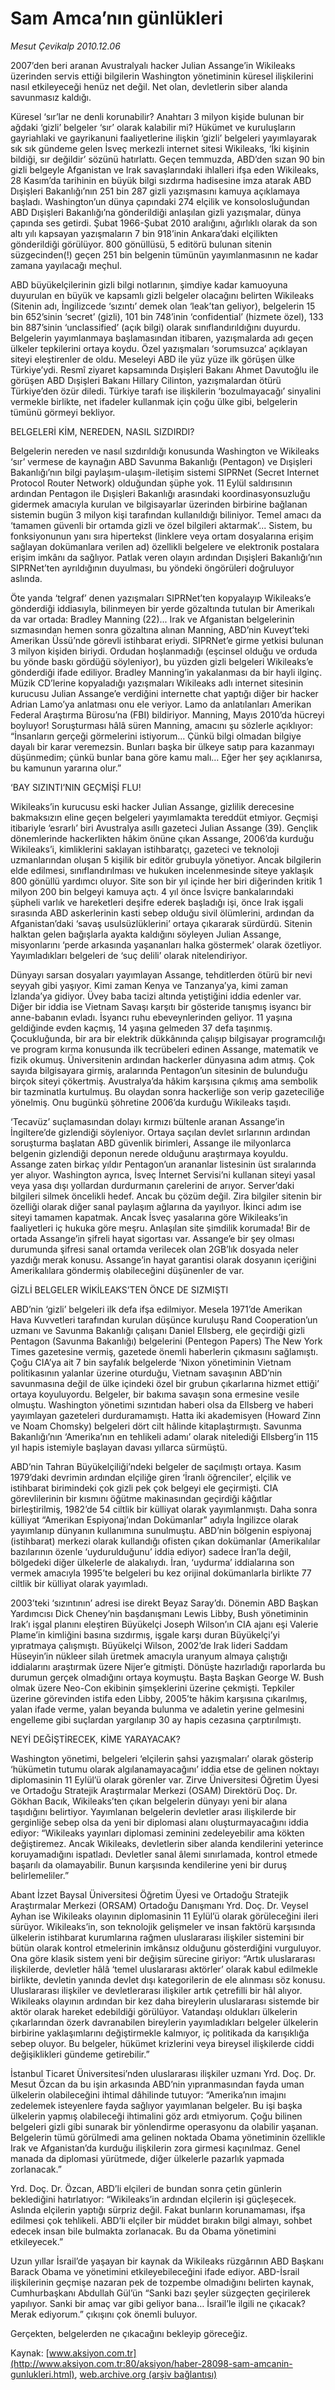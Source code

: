 # Sam Amca’nın günlükleri

*Mesut Çevikalp 2010.12.06*

<font class="agenda2NewsSpot">
 2007’den beri aranan Avustralyalı hacker Julian Assange’in Wikileaks üzerinden servis ettiği bilgilerin Washington yönetiminin küresel ilişkilerini nasıl etkileyeceği henüz net değil. Net olan, devletlerin siber alanda savunmasız kaldığı.
</font>
<font class="newsDetail">
 <p>
  <p class="MsoNormal">
   Küresel ‘sır’lar ne denli korunabilir? Anahtarı 3 milyon kişide bulunan bir ağdaki ‘gizli’ belgeler ‘sır’ olarak kalabilir mi? Hükümet ve kuruluşların gayriahlaki ve gayrikanuni faaliyetlerine ilişkin ‘gizli’ belgeleri yayımlayarak sık sık gündeme gelen İsveç merkezli internet sitesi Wikileaks, ‘İki kişinin bildiği, sır değildir’ sözünü hatırlattı. Geçen temmuzda, ABD’den sızan 90 bin gizli belgeyle Afganistan ve Irak savaşlarındaki ihlalleri ifşa eden Wikileaks, 28 Kasım’da tarihinin en büyük bilgi sızdırma hadisesine imza atarak ABD Dışişleri Bakanlığı’nın 251 bin 287 gizli yazışmasını kamuya açıklamaya başladı. Washington’un dünya çapındaki 274 elçilik ve konsolosluğundan ABD Dışişleri Bakanlığı’na gönderildiği anlaşılan gizli yazışmalar, dünya çapında ses getirdi. Şubat 1966-Şubat 2010 aralığını, ağırlıklı olarak da son altı yılı kapsayan yazışmaların 7 bin 918’inin Ankara’daki elçilikten gönderildiği görülüyor. 800 gönüllüsü, 5 editörü bulunan sitenin süzgecinden(!) geçen 251 bin belgenin tümünün yayımlanmasının ne kadar zamana yayılacağı meçhul.
  </p>
  <p class="MsoNormal">
   ABD büyükelçilerinin gizli bilgi notlarının, şimdiye kadar kamuoyuna duyurulan en büyük ve kapsamlı gizli belgeler olacağını belirten Wikileaks (Sitenin adı, İngilizcede ‘sızıntı’ demek olan ‘leak’tan geliyor), belgelerin 15 bin 652’sinin ‘secret’ (gizli), 101 bin 748’inin ‘confidential’ (hizmete özel), 133 bin 887’sinin ‘unclassified’ (açık bilgi) olarak sınıflandırıldığını duyurdu. Belgelerin yayımlanmaya başlamasından itibaren, yazışmalarda adı geçen ülkeler tepkilerini ortaya koydu. Özel yazışmaları ‘sorumsuzca’ açıklayan siteyi eleştirenler de oldu. Meseleyi ABD ile yüz yüze ilk görüşen ülke Türkiye’ydi. Resmî ziyaret kapsamında Dışişleri Bakanı Ahmet Davutoğlu ile görüşen ABD Dışişleri Bakanı Hillary Cilinton, yazışmalardan ötürü Türkiye’den özür diledi. Türkiye tarafı ise ilişkilerin ‘bozulmayacağı’ sinyalini vermekle birlikte, net ifadeler kullanmak için çoğu ülke gibi, belgelerin tümünü görmeyi bekliyor.
  </p>
  <p class="MsoNormal">
   BELGELERİ KİM, NEREDEN, NASIL SIZDIRDI?
  </p>
  <p class="MsoNormal">
   Belgelerin nereden ve nasıl sızdırıldığı konusunda Washington ve Wikileaks ‘sır’ vermese de kaynağın ABD Savunma Bakanlığı (Pentagon) ve Dışişleri Bakanlığı’nın bilgi paylaşım-ulaşım-iletişim sistemi SIPRNet (Secret Internet Protocol Router Network) olduğundan şüphe yok. 11 Eylül saldırısının ardından Pentagon ile Dışişleri Bakanlığı arasındaki koordinasyonsuzluğu gidermek amacıyla kurulan ve bilgisayarlar üzerinden birbirine bağlanan sistemin bugün 3 milyon kişi tarafından kullanıldığı biliniyor. Temel amacı da ‘tamamen güvenli bir ortamda gizli ve özel bilgileri aktarmak’... Sistem, bu fonksiyonunun yanı sıra hipertekst (linklere veya ortam dosyalarına erişim sağlayan dokümanlara verilen ad) özellikli belgelere ve elektronik postalara erişim imkânı da sağlıyor. Patlak veren olayın ardından Dışişleri Bakanlığı’nın SIPRNet’ten ayrıldığının duyulması, bu yöndeki öngörüleri doğruluyor aslında.
  </p>
  <p class="MsoNormal">
   Öte yanda ‘telgraf’ denen yazışmaları SIPRNet’ten kopyalayıp Wikileaks’e gönderdiği iddiasıyla, bilinmeyen bir yerde gözaltında tutulan bir Amerikalı da var ortada: Bradley Manning (22)... Irak ve Afganistan belgelerinin sızmasından hemen sonra gözaltına alınan Manning, ABD’nin Kuveyt’teki Amerikan Üssü’nde görevli istihbarat eriydi. SIPRNet’e girme yetkisi bulunan 3 milyon kişiden biriydi. Ordudan hoşlanmadığı (eşcinsel olduğu ve orduda bu yönde baskı gördüğü söyleniyor), bu yüzden gizli belgeleri Wikileaks’e gönderdiği ifade ediliyor. Bradley Manning’in yakalanması da bir hayli ilginç. Müzik CD’lerine kopyaladığı yazışmaları Wikileaks adlı internet sitesinin kurucusu Julian Assange’e verdiğini internette chat yaptığı diğer bir hacker Adrian Lamo’ya anlatması onu ele veriyor. Lamo da anlatılanları
   <span>
   </span>
   Amerikan Federal Araştırma Bürosu’na (FBI) bildiriyor. Manning, Mayıs 2010’da hücreyi boyluyor! Soruşturması hâlâ süren Manning, amacını şu sözlerle açıklıyor: “İnsanların gerçeği görmelerini istiyorum... Çünkü bilgi olmadan bilgiye dayalı bir karar veremezsin. Bunları başka bir ülkeye satıp para kazanmayı düşünmedim; çünkü bunlar bana göre kamu malı… Eğer her şey açıklanırsa, bu kamunun yararına olur.”
  </p>
  <p class="MsoNormal">
   ‘BAY SIZINTI’NIN GEÇMİŞİ FLU!
  </p>
  <p class="MsoNormal">
   Wikileaks’in kurucusu eski hacker Julian Assange, gizlilik derecesine bakmaksızın eline geçen belgeleri yayımlamakta tereddüt etmiyor. Geçmişi itibariyle ‘esrarlı’ biri Avustralya asıllı gazeteci Julian Assange (39). Gençlik dönemlerinde hackerlikten hâkim önüne çıkan Assange, 2006’da kurduğu Wikileaks’i, kimliklerini saklayan istihbaratçı, gazeteci ve teknoloji uzmanlarından oluşan 5 kişilik bir editör grubuyla yönetiyor. Ancak bilgilerin elde edilmesi, sınıflandırılması ve hukuken incelenmesinde siteye yaklaşık 800 gönüllü yardımcı oluyor. Site son bir yıl içinde her biri diğerinden kritik 1 milyon 200 bin belgeyi kamuya açtı. 4 yıl önce İsviçre bankalarındaki şüpheli varlık ve hareketleri deşifre ederek başladığı işi, önce Irak işgali sırasında ABD askerlerinin kasti sebep olduğu sivil ölümlerini, ardından da Afganistan’daki ‘savaş usulsüzlüklerini’ ortaya çıkararak sürdürdü. Sitenin halktan gelen bağışlarla ayakta kaldığını söyleyen Julian Assange, misyonlarını ‘perde arkasında yaşananları halka göstermek’ olarak özetliyor. Yayımladıkları belgeleri de ‘suç delili’ olarak nitelendiriyor.
  </p>
  <p class="MsoNormal">
   Dünyayı sarsan dosyaları yayımlayan Assange, tehditlerden ötürü bir nevi seyyah gibi yaşıyor. Kimi zaman Kenya ve Tanzanya’ya, kimi zaman İzlanda’ya gidiyor. Üvey baba tacizi altında yetiştiğini iddia edenler var. Diğer bir iddia ise Vietnam Savaşı karşıtı bir gösteride tanışmış isyancı bir anne-babanın evladı. İsyancı ruhu ebeveynlerinden geliyor. 11 yaşına geldiğinde evden kaçmış, 14 yaşına gelmeden 37 defa taşınmış. Çocukluğunda, bir ara bir elektrik dükkânında çalışıp bilgisayar programcılığı ve program kırma konusunda ilk tecrübeleri edinen Assange, matematik ve fizik okumuş. Üniversitenin ardından hackerler dünyasına adım atmış. Çok sayıda bilgisayara girmiş, aralarında Pentagon’un sitesinin de bulunduğu birçok siteyi çökertmiş. Avustralya’da hâkim karşısına çıkmış ama sembolik bir tazminatla kurtulmuş. Bu olaydan sonra hackerliğe son verip gazeteciliğe yönelmiş. Onu bugünkü şöhretine 2006’da kurduğu Wikileaks taşıdı.
  </p>
  <p class="MsoNormal">
   ‘Tecavüz’ suçlamasından dolayı kırmızı bültenle aranan Assange’in İngiltere’de gizlendiği söyleniyor. Ortaya saçılan devlet sırlarının ardından soruşturma başlatan ABD güvenlik birimleri, Assange ile milyonlarca belgenin gizlendiği deponun nerede olduğunu araştırmaya koyuldu. Assange zaten birkaç yıldır Pentagon’un arananlar listesinin üst sıralarında yer alıyor. Washington ayrıca, İsveç İnternet Servisi’ni kullanan siteyi yasal veya yasa dışı yollardan durdurmanın çarelerini de arıyor. Server’daki bilgileri silmek öncelikli hedef. Ancak bu çözüm değil. Zira bilgiler sitenin bir özelliği olarak diğer sanal paylaşım ağlarına da yayılıyor. İkinci adım ise siteyi tamamen kapatmak. Ancak İsveç yasalarına göre Wikileaks’in faaliyetleri iç hukuka göre meşru. Anlaşılan site şimdilik korumada! Bir de ortada Assange’in şifreli hayat sigortası var. Assange’e bir şey olması durumunda şifresi sanal ortamda verilecek olan 2GB’lık dosyada neler yazdığı merak konusu. Assange’in hayat garantisi olarak dosyanın içeriğini Amerikalılara göndermiş olabileceğini düşünenler de var.
  </p>
  <p class="MsoNormal">
   GİZLİ BELGELER WİKİLEAKS’TEN ÖNCE DE SIZMIŞTI
  </p>
  <p class="MsoNormal">
   ABD’nin ‘gizli’ belgeleri ilk defa ifşa edilmiyor. Mesela 1971’de Amerikan Hava Kuvvetleri tarafından kurulan düşünce kuruluşu Rand Cooperation’un uzmanı ve Savunma Bakanlığı çalışanı Daniel Ellsberg, ele geçirdiği gizli Pentagon (Savunma Bakanlığı) belgelerini (Pentegon Papers) The New York Times gazetesine vermiş, gazetede önemli haberlerin çıkmasını sağlamıştı. Çoğu CIA’ya ait 7 bin sayfalık belgelerde ‘Nixon yönetiminin Vietnam politikasının yalanlar üzerine oturduğu, Vietnam savaşının ABD’nin savunmasına değil de ülke içindeki özel bir grubun çıkarlarına hizmet ettiği’ ortaya koyuluyordu. Belgeler, bir bakıma savaşın sona ermesine vesile olmuştu. Washington yönetimi sızıntıdan haberi olsa da Ellsberg ve haberi yayımlayan gazeteleri durduramamıştı. Hatta iki akademisyen (Howard Zinn ve Noam Chomsky) belgeleri dört cilt hâlinde kitaplaştırmıştı. Savunma Bakanlığı’nın ‘Amerika’nın en tehlikeli adamı’ olarak nitelediği Ellsberg’in 115 yıl hapis istemiyle başlayan davası yıllarca sürmüştü.
  </p>
  <p class="MsoNormal">
   ABD’nin Tahran Büyükelçiliği’ndeki belgeler de saçılmıştı ortaya. Kasım 1979’daki devrimin ardından elçiliğe giren ‘İranlı öğrenciler’, elçilik ve istihbarat birimindeki çok gizli pek çok belgeyi ele geçirmişti. CIA görevlilerinin bir kısmını öğütme makinasından geçirdiği kâğıtlar birleştirilmiş, 1982’de 54 ciltlik bir külliyat olarak yayımlanmıştı. Daha sonra külliyat “Amerikan Espiyonaj’ından Dokümanlar” adıyla İngilizce olarak yayımlanıp dünyanın kullanımına sunulmuştu. ABD’nin bölgenin espiyonaj (istihbarat) merkezi olarak kullandığı ofisten çıkan dokümanlar (Amerikalılar bazılarının özenle ‘uydurulduğunu’ iddia ediyor) sadece İran’la değil, bölgedeki diğer ülkelerle de alakalıydı. İran, ‘uydurma’ iddialarına son vermek amacıyla 1995’te belgeleri bu kez orijinal dokümanlarla birlikte 77 ciltlik bir külliyat olarak yayımladı.
  </p>
  <p class="MsoNormal">
   2003’teki ‘sızıntının’ adresi ise direkt Beyaz Saray’dı. Dönemin ABD Başkan Yardımcısı Dick Cheney’nin başdanışmanı Lewis Libby, Bush yönetiminin Irak’ı işgal planını eleştiren Büyükelçi Joseph Wilson’ın CIA ajanı eşi Valerie Plame’in kimliğini basına sızdırmış, işgale karşı duran Büyükelçi’yi yıpratmaya çalışmıştı. Büyükelçi Wilson, 2002’de Irak lideri Saddam Hüseyin’in nükleer silah üretmek amacıyla uranyum almaya çalıştığı iddialarını araştırmak üzere Nijer’e gitmişti. Dönüşte hazırladığı raporlarda bu durumun gerçek olmadığını ortaya koymuştu. Başta Başkan George W. Bush olmak üzere Neo-Con ekibinin şimşeklerini üzerine çekmişti. Tepkiler üzerine görevinden istifa eden Libby, 2005’te hâkim karşısına çıkarılmış, yalan ifade verme, yalan beyanda bulunma ve adaletin yerine gelmesini engelleme gibi suçlardan yargılanıp 30 ay hapis cezasına çarptırılmıştı.
  </p>
  <p class="MsoNormal">
   NEYİ DEĞİŞTİRECEK, KİME YARAYACAK?
  </p>
  <p class="MsoNormal">
   Washington yönetimi, belgeleri ‘elçilerin şahsi yazışmaları’ olarak gösterip ‘hükümetin tutumu olarak algılanamayacağını’ iddia etse de gelinen noktayı diplomasinin 11 Eylül’ü olarak görenler var. Zirve Üniversitesi Öğretim Üyesi ve Ortadoğu Stratejik Araştırmalar Merkezi (OSAM) Direktörü Doç. Dr. Gökhan Bacık, Wikileaks’ten çıkan belgelerin dünyayı yeni bir alana taşıdığını belirtiyor. Yayımlanan belgelerin devletler arası ilişkilerde bir gerginliğe sebep olsa da yeni bir diplomasi alanı oluşturmayacağını iddia ediyor: “Wikileaks yayınları diplomasi zeminini zedeleyebilir ama kökten değiştiremez. Ancak Wikileaks, devletlerin siber alanda kendilerini yeterince koruyamadığını ispatladı. Devletler sanal âlemi sınırlamada, kontrol etmede başarılı da olamayabilir. Bunun karşısında kendilerine yeni bir duruş belirlemeliler.”
  </p>
  <p class="MsoNormal">
   Abant İzzet Baysal Üniversitesi Öğretim Üyesi ve Ortadoğu Stratejik Araştırmalar Merkezi (ORSAM) Ortadoğu Danışmanı Yrd. Doç. Dr. Veysel Ayhan ise Wikileaks olayının diplomasinin 11 Eylül’ü olarak görüleceğini ileri sürüyor. Wikileaks’in, son teknolojik gelişmeler ve insan faktörü karşısında ülkelerin istihbarat kurumlarına rağmen uluslararası ilişkiler sistemini bir bütün olarak kontrol etmelerinin imkânsız olduğunu gösterdiğini vurguluyor. Ona göre klasik sistem yeni bir değişim sürecine giriyor: “Artık uluslararası ilişkilerde, devletler hâlâ ‘temel uluslararası aktörler’ olarak kabul edilmekle birlikte, devletin yanında devlet dışı kategorilerin de ele alınması söz konusu. Uluslararası ilişkiler ve devletlerarası ilişkiler artık çetrefilli bir hâl alıyor. Wikileaks olayının ardından bir kez daha bireylerin uluslararası sistemde bir aktör olarak hareket edebildiği görülüyor. Vatandaşı oldukları ülkelerin çıkarlarından özerk davranabilen bireylerin yayımladıkları belgeler ülkelerin birbirine yaklaşımlarını değiştirmekle kalmıyor, iç politikada da karışıklığa sebep oluyor. Bu belgeler, hükümet krizlerini veya bireysel ilişkilerde ciddi değişiklikleri gündeme getirebilir.”
  </p>
  <p class="MsoNormal">
   İstanbul Ticaret Üniversitesi’nden uluslararası ilişkiler uzmanı Yrd. Doç. Dr. Mesut Özcan da bu işin arkasında ABD’nin yıpranmasından fayda uman ülkelerin olabileceğini ihtimal dâhilinde tutuyor: “Amerika’nın imajını zedelemek isteyenlere fayda sağlıyor yayımlanan belgeler. Bu işi başka ülkelerin yapmış olabileceği ihtimalini göz ardı etmiyorum. Çoğu bilinen belgeleri gizli gibi sunarak bir yönlendirme operasyonu da olabilir yaşanan. Belgelerin tümü görülmedi ama gelinen noktada Obama yönetiminin özellikle Irak ve Afganistan’da kurduğu ilişkilerin zora girmesi kaçınılmaz. Genel manada da diplomasi yürütmede, diğer ülkelerle pazarlık yapmada zorlanacak.”
  </p>
  <p class="MsoNormal">
   Yrd. Doç. Dr. Özcan, ABD’li elçileri de bundan sonra çetin günlerin beklediğini hatırlatıyor: “Wikileaks’in ardından elçilerin işi güçleşecek. Aslında elçilerin yaptığı sürpriz değil. Fakat bunların korunamaması, ifşa edilmesi çok tehlikeli. ABD’li elçiler bir müddet bırakın bilgi almayı, sohbet edecek insan bile bulmakta zorlanacak. Bu da Obama yönetimini etkileyecek.”
  </p>
  <p class="MsoNormal">
   Uzun yıllar İsrail’de yaşayan bir kaynak da Wikileaks rüzgârının ABD Başkanı Barack Obama ve yönetimini etkileyebileceğini ifade ediyor. ABD-İsrail ilişkilerinin geçmişe nazaran pek de tozpembe olmadığını belirten kaynak, Cumhurbaşkanı Abdullah Gül’ün “Sanki bazı şeyler süzgeçten geçirilerek yapılıyor. Sanki bir amaç var gibi geliyor bana… İsrail’le ilgili ne çıkacak? Merak ediyorum.” çıkışını çok önemli buluyor.
  </p>
  <p class="MsoNormal">
   Gerçekten, belgelerden ne çıkacağını bekleyip göreceğiz.
  </p>
 </p>
</font>

Kaynak: [www.aksiyon.com.tr](http://www.aksiyon.com.tr:80/aksiyon/haber-28098-sam-amcanin-gunlukleri.html), [web.archive.org (arşiv bağlantısı)](http://web.archive.org/web/20101215160220/http://www.aksiyon.com.tr:80/aksiyon/haber-28098-sam-amcanin-gunlukleri.html)
